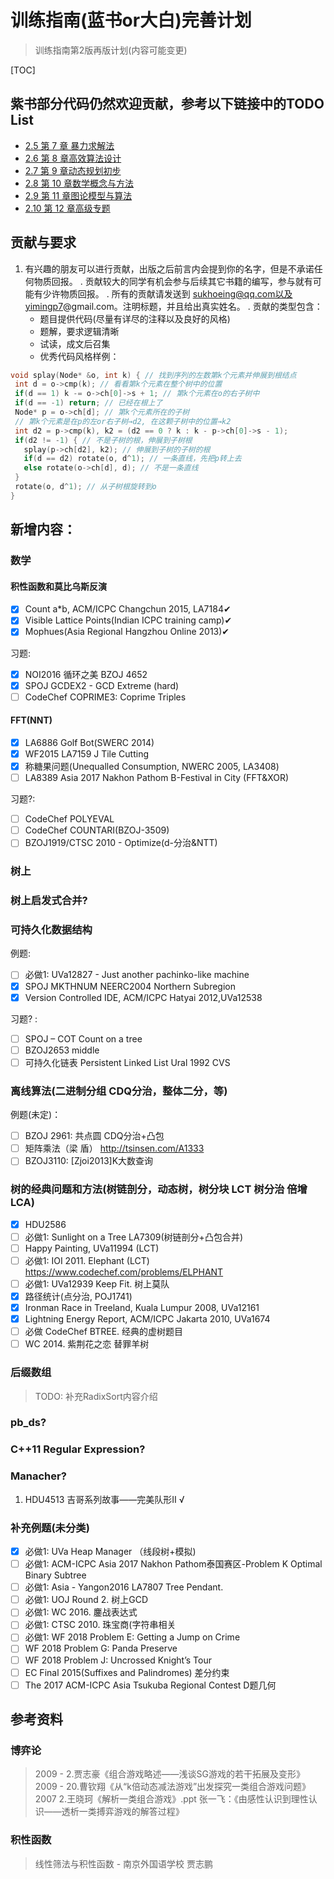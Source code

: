 # 训练指南(蓝书or大白)完善计划

>  训练指南第2版再版计划(内容可能变更)

[TOC]

## 紫书部分代码仍然欢迎贡献，参考以下链接中的TODO List

- [2.5 第 7 章 暴力求解法](ch07)
- [2.6 第 8 章高效算法设计](ch08)
- [2.7 第 9 章动态规划初步](ch09)
- [2.8 第 10 章数学概念与方法](ch10)
- [2.9 第 11 章图论模型与算法](ch11)
- [2.10 第 12 章高级专题](ch12)

## 贡献与要求
1.	有兴趣的朋友可以进行贡献，出版之后前言内会提到你的名字，但是不承诺任何物质回报。
	.	贡献较大的同学有机会参与后续其它书籍的编写，参与就有可能有少许物质回报。
	.	所有的贡献请发送到 sukhoeing@qq.com以及yimingp7@gmail.com。注明标题，并且给出真实姓名。
	.	贡献的类型包含：
    -	题目提供代码(尽量有详尽的注释以及良好的风格)
    -	题解，要求逻辑清晰
    - 试读，成文后召集
    - 优秀代码风格样例：

``` cpp
void splay(Node* &o, int k) { // 找到序列的左数第k个元素并伸展到根结点
 int d = o->cmp(k); // 看看第k个元素在整个树中的位置
 if(d == 1) k -= o->ch[0]->s + 1; // 第k个元素在o的右子树中
 if(d == -1) return; // 已经在根上了
 Node* p = o->ch[d]; // 第k个元素所在的子树
 // 第k个元素是在p的左or右子树→d2, 在这颗子树中的位置→k2
 int d2 = p->cmp(k), k2 = (d2 == 0 ? k : k - p->ch[0]->s - 1);
 if(d2 != -1) { // 不是子树的根，伸展到子树根
   splay(p->ch[d2], k2); // 伸展到子树的子树的根
   if(d == d2) rotate(o, d^1); // 一条直线，先把p转上去
   else rotate(o->ch[d], d); // 不是一条直线
 } 
 rotate(o, d^1); // 从子树根旋转到o
}
```
## 新增内容：

### 数学
#### 积性函数和莫比乌斯反演
- [x] Count a*b, ACM/ICPC Changchun 2015, LA7184✔
- [x] Visible Lattice Points(Indian ICPC training camp)✔
- [x] Mophues(Asia Regional Hangzhou Online 2013)✔

习题:

- [x] NOI2016 循环之美 BZOJ 4652
- [x] SPOJ GCDEX2 - GCD Extreme (hard)
- [ ] CodeChef COPRIME3: Coprime Triples

#### FFT(NNT)
- [x] LA6886 Golf Bot(SWERC 2014)
- [x] WF2015 LA7159 J Tile Cutting
- [x] 称糖果问题(Unequalled Consumption, NWERC 2005, LA3408)
- [ ] LA8389 Asia 2017 Nakhon Pathom B-Festival in City (FFT&XOR)

习题?:
- [ ] CodeChef POLYEVAL
- [ ] CodeChef COUNTARI(BZOJ-3509)
- [ ] BZOJ1919/CTSC 2010 - Optimize(d-分治&NTT)

### 树上

### 树上启发式合并?

### 可持久化数据结构
例题:
- [ ] 必做1: UVa12827 - Just another pachinko-like machine
- [x] SPOJ MKTHNUM NEERC2004 Northern Subregion
- [x] Version Controlled IDE, ACM/ICPC Hatyai 2012,UVa12538

习题?  : 
- [ ]  SPOJ – COT Count on a tree 
- [ ] BZOJ2653 middle
- [ ] 可持久化链表 Persistent Linked List Ural 1992 CVS

### 离线算法(二进制分组 CDQ分治，整体二分，等)
例题(未定)：
- [ ] BZOJ 2961: 共点圆  CDQ分治+凸包
- [ ] 矩阵乘法（梁 盾） http://tsinsen.com/A1333
- [ ] BZOJ3110: [Zjoi2013]K大数查询
### 树的经典问题和方法(树链剖分，动态树，树分块 LCT  树分治 倍增LCA)
- [x] HDU2586
- [ ] 必做1: Sunlight on a Tree LA7309(树链剖分+凸包合并)
- [ ] Happy Painting, UVa11994 (LCT)
- [ ] 必做1: IOI 2011. Elephant (LCT)   https://www.codechef.com/problems/ELPHANT
- [ ] 必做1: UVa12939 Keep Fit. 树上莫队
- [x] 路径统计(点分治, POJ1741)
- [x] Ironman Race in Treeland, Kuala Lumpur 2008, UVa12161
- [x] Lightning Energy Report, ACM/ICPC Jakarta 2010, UVa1674
- [ ] 必做 CodeChef BTREE. 经典的虚树题目
- [ ] WC 2014. 紫荆花之恋 替罪羊树

### 后缀数组
> TODO: 补充RadixSort内容介绍

### pb_ds?

### C++11 Regular Expression?

### Manacher?

1. HDU4513 吉哥系列故事——完美队形II √ 

### 补充例题(未分类)
- [x] 必做1: UVa Heap Manager （线段树+模拟)
- [ ] 必做1: ACM-ICPC Asia 2017 Nakhon Pathom泰国赛区-Problem K Optimal Binary Subtree
- [ ] 必做1: Asia - Yangon2016 LA7807 Tree Pendant. 
- [ ] 必做1: UOJ Round 2. 树上GCD
- [ ] 必做1: WC 2016. 鏖战表达式
- [ ] 必做1: CTSC 2010. 珠宝商(字符串相关
- [ ] 必做1: WF 2018 Problem E: Getting a Jump on Crime
- [ ] WF 2018 Problem G: Panda Preserve
- [ ] WF 2018 Problem J: Uncrossed Knight’s Tour
- [ ] EC Final 2015(Suffixes and Palindromes) 差分约束
- [ ] The 2017 ACM-ICPC Asia Tsukuba Regional Contest D题几何

## 参考资料
### 博弈论
> 2009 - 2.贾志豪《组合游戏略述——浅谈SG游戏的若干拓展及变形》
> 2009 - 20.曹钦翔《从“k倍动态减法游戏”出发探究一类组合游戏问题》
> 2007 2.王晓珂《解析一类组合游戏》.ppt
> 张一飞：《由感性认识到理性认识——透析一类搏弈游戏的解答过程》

### 积性函数
> 线性筛法与积性函数  - 南京外国语学校 贾志鹏 
> 
